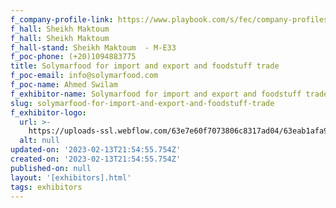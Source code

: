 ```yaml
---
f_company-profile-link: https://www.playbook.com/s/fec/company-profiles
f_hall: Sheikh Maktoum
f_hall: Sheikh Maktoum
f_hall-stand: Sheikh Maktoum  - M-E33
f_poc-phone: (+20)1094883775
title: Solymarfood for import and export and foodstuff trade
f_poc-email: info@solymarfood.com
f_poc-name: Ahmed Swilam
f_exhibitor-name: Solymarfood for import and export and foodstuff trade
slug: solymarfood-for-import-and-export-and-foodstuff-trade
f_exhibitor-logo:
  url: >-
    https://uploads-ssl.webflow.com/63e7e60f7073806c8317ad04/63eab1afa914b1afb1c14f74_NzI1MA.jpeg
  alt: null
updated-on: '2023-02-13T21:54:55.754Z'
created-on: '2023-02-13T21:54:55.754Z'
published-on: null
layout: '[exhibitors].html'
tags: exhibitors
---
```




